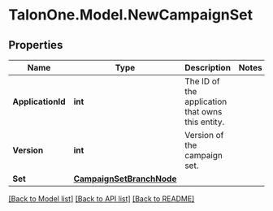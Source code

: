 # TalonOne.Model.NewCampaignSet
## Properties

Name | Type | Description | Notes
------------ | ------------- | ------------- | -------------
**ApplicationId** | **int** | The ID of the application that owns this entity. | 
**Version** | **int** | Version of the campaign set. | 
**Set** | [**CampaignSetBranchNode**](CampaignSetBranchNode.md) |  | 

[[Back to Model list]](../README.md#documentation-for-models) [[Back to API list]](../README.md#documentation-for-api-endpoints) [[Back to README]](../README.md)

